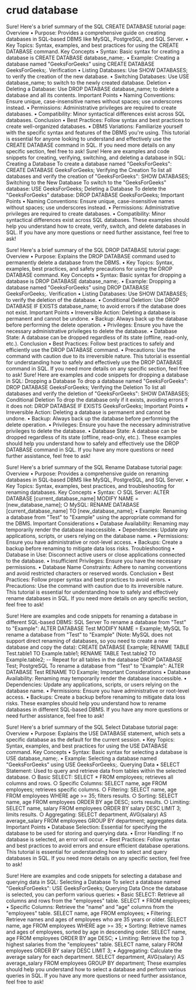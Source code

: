 
<h1>crud database</h1>
Sure! Here's a brief summary of the SQL CREATE DATABASE tutorial page:
Overview
	• Purpose: Provides a comprehensive guide on creating databases in SQL-based DBMS like MySQL, PostgreSQL, and SQL Server.
	• Key Topics: Syntax, examples, and best practices for using the CREATE DATABASE command.
Key Concepts
	• Syntax: Basic syntax for creating a database is CREATE DATABASE database_name;.
	• Example: Creating a database named "GeeksForGeeks" using CREATE DATABASE GeeksForGeeks;.
Verification
	• Listing Databases: Use SHOW DATABASES; to verify the creation of the new database.
	• Switching Databases: Use USE database_name; to switch to the newly created database.
Deletion
	• Deleting a Database: Use DROP DATABASE database_name; to delete a database and all its contents.
Important Points
	• Naming Conventions: Ensure unique, case-insensitive names without spaces; use underscores instead.
	• Permissions: Administrative privileges are required to create databases.
	• Compatibility: Minor syntactical differences exist across SQL databases.
Conclusion
	• Best Practices: Follow syntax and best practices to create well-organized databases.
	• DBMS Variations: Familiarize yourself with the specific syntax and features of the DBMS you're using.
This tutorial is essential for anyone looking to understand and effectively use the CREATE DATABASE command in SQL. If you need more details on any specific section, feel free to ask!
Sure! Here are examples and code snippets for creating, verifying, switching, and deleting a database in SQL:
Creating a Database
To create a database named "GeeksForGeeks":
CREATE DATABASE GeeksForGeeks;
Verifying the Creation
To list all databases and verify the creation of "GeeksForGeeks":
SHOW DATABASES;
Switching to the New Database
To switch to the "GeeksForGeeks" database:
USE GeeksForGeeks;
Deleting a Database
To delete the "GeeksForGeeks" database:
DROP DATABASE GeeksForGeeks;
Important Points
	• Naming Conventions: Ensure unique, case-insensitive names without spaces; use underscores instead.
	• Permissions: Administrative privileges are required to create databases.
	• Compatibility: Minor syntactical differences exist across SQL databases.
These examples should help you understand how to create, verify, switch, and delete databases in SQL. If you have any more questions or need further assistance, feel free to ask!














Sure! Here's a brief summary of the SQL DROP DATABASE tutorial page:
Overview
	• Purpose: Explains the DROP DATABASE command used to permanently delete a database from the DBMS.
	• Key Topics: Syntax, examples, best practices, and safety precautions for using the DROP DATABASE command.
Key Concepts
	• Syntax: Basic syntax for dropping a database is DROP DATABASE database_name;.
	• Example: Dropping a database named "GeeksForGeeks" using DROP DATABASE GeeksForGeeks;.
Verification
	• Listing Databases: Use SHOW DATABASES; to verify the deletion of the database.
	• Conditional Deletion: Use DROP DATABASE IF EXISTS database_name; to avoid errors if the database does not exist.
Important Points
	• Irreversible Action: Deleting a database is permanent and cannot be undone.
	• Backup: Always back up the database before performing the delete operation.
	• Privileges: Ensure you have the necessary administrative privileges to delete the database.
	• Database State: A database can be dropped regardless of its state (offline, read-only, etc.).
Conclusion
	• Best Practices: Follow best practices to safely and efficiently use the DROP DATABASE command.
	• Precautions: Use the command with caution due to its irreversible nature.
This tutorial is essential for understanding how to safely and effectively use the DROP DATABASE command in SQL. If you need more details on any specific section, feel free to ask!
Sure! Here are examples and code snippets for dropping a database in SQL:
Dropping a Database
To drop a database named "GeeksForGeeks":
DROP DATABASE GeeksForGeeks;
Verifying the Deletion
To list all databases and verify the deletion of "GeeksForGeeks":
SHOW DATABASES;
Conditional Deletion
To drop the database only if it exists, avoiding errors if it does not:
DROP DATABASE IF EXISTS GeeksForGeeks;
Important Points
	• Irreversible Action: Deleting a database is permanent and cannot be undone.
	• Backup: Always back up the database before performing the delete operation.
	• Privileges: Ensure you have the necessary administrative privileges to delete the database.
	• Database State: A database can be dropped regardless of its state (offline, read-only, etc.).
These examples should help you understand how to safely and effectively use the DROP DATABASE command in SQL. If you have any more questions or need further assistance, feel free to ask!









Sure! Here's a brief summary of the SQL Rename Database tutorial page:
Overview
	• Purpose: Provides a comprehensive guide on renaming databases in SQL-based DBMS like MySQL, PostgreSQL, and SQL Server.
	• Key Topics: Syntax, examples, best practices, and troubleshooting for renaming databases.
Key Concepts
	• Syntax: 
		○ SQL Server: ALTER DATABASE [current_database_name] MODIFY NAME = [new_database_name];
		○ MySQL: RENAME DATABASE [current_database_name] TO [new_database_name];
	• Example: Renaming a database from "Test" to "Example" using the appropriate command for the DBMS.
Important Considerations
	• Database Availability: Renaming may temporarily render the database inaccessible.
	• Dependencies: Update any applications, scripts, or users relying on the database name.
	• Permissions: Ensure you have administrative or root-level access.
	• Backups: Create a backup before renaming to mitigate data loss risks.
Troubleshooting
	• Database in Use: Disconnect active users or close applications connected to the database.
	• Insufficient Privileges: Ensure you have the necessary permissions.
	• Database Name Constraints: Adhere to naming conventions and avoid restricted characters or reserved words.
Conclusion
	• Best Practices: Follow proper syntax and best practices to avoid errors.
	• Precautions: Use the command with caution due to its irreversible nature.
This tutorial is essential for understanding how to safely and effectively rename databases in SQL. If you need more details on any specific section, feel free to ask!

Sure! Here are examples and code snippets for renaming a database in different SQL-based DBMS:
SQL Server
To rename a database from "Test" to "Example":
ALTER DATABASE Test MODIFY NAME = Example;
MySQL
To rename a database from "Test" to "Example" (Note: MySQL does not support direct renaming of databases, so you need to create a new database and copy the data):
CREATE DATABASE Example;
RENAME TABLE Test.table1 TO Example.table1;
RENAME TABLE Test.table2 TO Example.table2;
-- Repeat for all tables in the database
DROP DATABASE Test;
PostgreSQL
To rename a database from "Test" to "Example":
ALTER DATABASE Test RENAME TO Example;
Important Considerations
	• Database Availability: Renaming may temporarily render the database inaccessible.
	• Dependencies: Update any applications, scripts, or users relying on the database name.
	• Permissions: Ensure you have administrative or root-level access.
	• Backups: Create a backup before renaming to mitigate data loss risks.
These examples should help you understand how to rename databases in different SQL-based DBMS. If you have any more questions or need further assistance, feel free to ask!













Sure! Here's a brief summary of the SQL Select Database tutorial page:
Overview
	• Purpose: Explains the USE DATABASE statement, which sets a specific database as the default for the current session.
	• Key Topics: Syntax, examples, and best practices for using the USE DATABASE command.
Key Concepts
	• Syntax: Basic syntax for selecting a database is USE database_name;.
	• Example: Selecting a database named "GeeksForGeeks" using USE GeeksForGeeks;.
Querying Data
	• SELECT Statement: Used to query and retrieve data from tables within the selected database.
		○ Basic SELECT: SELECT * FROM employees; retrieves all columns and rows.
		○ Specific Columns: SELECT name, age FROM employees; retrieves specific columns.
		○ Filtering: SELECT name, age FROM employees WHERE age >= 35; filters results.
		○ Sorting: SELECT name, age FROM employees ORDER BY age DESC; sorts results.
		○ Limiting: SELECT name, salary FROM employees ORDER BY salary DESC LIMIT 3; limits results.
		○ Aggregating: SELECT department, AVG(salary) AS average_salary FROM employees GROUP BY department; aggregates data.
Important Points
	• Database Selection: Essential for specifying the database to be used for storing and querying data.
	• Error Handling: If no database is selected, an error will occur.
	• Best Practices: Follow syntax and best practices to avoid errors and ensure efficient database operations.
This tutorial is essential for understanding how to select and query databases in SQL. If you need more details on any specific section, feel free to ask!

Sure! Here are examples and code snippets for selecting a database and querying data in SQL:
Selecting a Database
To select a database named "GeeksForGeeks":
USE GeeksForGeeks;
Querying Data
Once the database is selected, you can perform various queries:
	• Basic SELECT: Retrieve all columns and rows from the "employees" table.
  SELECT * FROM employees;
	• Specific Columns: Retrieve the "name" and "age" columns from the "employees" table.
  SELECT name, age FROM employees;
	• Filtering: Retrieve names and ages of employees who are 35 years or older.
  SELECT name, age FROM employees WHERE age >= 35;
	• Sorting: Retrieve names and ages of employees, sorted by age in descending order.
  SELECT name, age FROM employees ORDER BY age DESC;
	• Limiting: Retrieve the top 3 highest salaries from the "employees" table.
  SELECT name, salary FROM employees ORDER BY salary DESC LIMIT 3;
	• Aggregating: Calculate the average salary for each department.
  SELECT department, AVG(salary) AS average_salary FROM employees GROUP BY department;
These examples should help you understand how to select a database and perform various queries in SQL. If you have any more questions or need further assistance, feel free to ask!

